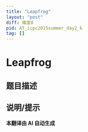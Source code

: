 ```yaml
---
title: "Leapfrog"
layout: "post"
diff: 难度0
pid: AT_icpc2015summer_day2_k
tag: []
---
```


# Leapfrog

## 题目描述

[problemUrl]: https://atcoder.jp/contests/jag2015summer-day2/tasks/icpc2015summer_day2_k

## 说明/提示

**本翻译由 AI 自动生成**

